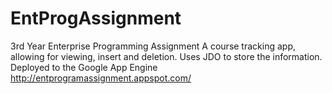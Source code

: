 # EntProgAssignment
3rd Year Enterprise Programming Assignment
A course tracking app, allowing for viewing, insert and deletion. Uses JDO to store the information.
Deployed to the Google App Engine http://entprogramassignment.appspot.com/
